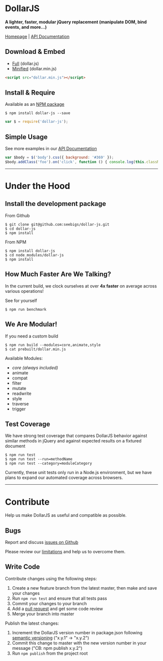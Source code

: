 # DollarJS

**A lighter, faster, modular jQuery replacement (manipulate DOM, bind events, and more...)**

[Homepage](http://seebigs.github.io/dollar-js) | [API Documentation](http://seebigs.github.io/dollar-js/api)

## Download & Embed
 * [Full](https://raw.githubusercontent.com/seebigs/dollar-js/master/prebuilt/dollar.js) (dollar.js)
 * [Minified](https://raw.githubusercontent.com/seebigs/dollar-js/master/prebuilt/dollar.min.js) (dollar.min.js)
```html
<script src="dollar.min.js"></script>
```

## Install & Require
Available as an [NPM package](https://www.npmjs.com/package/dollar-js)
```
$ npm install dollar-js --save
```
```js
var $ = require('dollar-js');
```

## Simple Usage
See more examples in our [API Documentation](http://seebigs.github.io/dollar-js/api)
```js
var $body = $('body').css({ background: '#369' });
$body.addClass('foo').on('click', function () { console.log(this.className); });
```

---

# Under the Hood

## Install the development package

From Github
```
$ git clone git@github.com:seebigs/dollar-js.git
$ cd dollar-js
$ npm install
```

From NPM
```
$ npm install dollar-js
$ cd node_modules/dollar-js
$ npm install
```

## How Much Faster Are We Talking?
In the current build, we clock ourselves at over **4x faster** on average across various operations!

See for yourself
```
$ npm run benchmark
```

## We Are Modular!
If you need a custom build
```
$ npm run build --modules=core,animate,style
$ cat prebuilt/dollar.min.js
```
Available Modules:
- *core (always included)*
- animate
- compat
- filter
- mutate
- readwrite
- style
- traverse
- trigger

## Test Coverage

We have strong test coverage that compares DollarJS behavior against similar methods in jQuery and against expected results on a fixtured document
```
$ npm run test
$ npm run test --run=methodName
$ npm run test --category=moduleCategory
```
Currently, these unit tests only run in a Node.js environment, but we have plans to expand our automated coverage across browsers.

---

# Contribute
Help us make DollarJS as useful and compatible as possible.

## Bugs

Report and discuss [issues on Github](https://github.com/seebigs/dollar-js/issues)

Please review our [limitations](http://seebigs.github.io/dollar-js/limitations/) and help us to overcome them.

## Write Code

Contribute changes using the following steps:
 1. Create a new feature branch from the latest master, then make and save your changes
 2. Run `npm run test` and ensure that all tests pass
 2. Commit your changes to your branch
 3. Add a [pull request](https://github.com/seebigs/dollar-js/pulls) and get some code review
 4. Merge your branch into master

Publish the latest changes:
 1. Increment the DollarJS version number in package.json following [semantic versioning](https://www.sitepoint.com/semantic-versioning-why-you-should-using/) ("x.y.1" -> "x.y.2")
 2. Commit this change to master with the new version number in your message ("CB: npm publish x.y.2")
 3. Run `npm publish` from the project root

